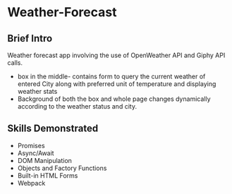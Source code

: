 # Weather-Forecast

## Brief Intro
Weather forecast app involving the use of OpenWeather API and Giphy API calls.
- box in the middle- contains form to query the current weather of entered City along with preferred unit of temperature and displaying weather stats
- Background of both the box and whole page changes dynamically according to the weather status and city.


## Skills Demonstrated
- Promises
- Async/Await
- DOM Manipulation
- Objects and Factory Functions
- Built-in HTML Forms
- Webpack